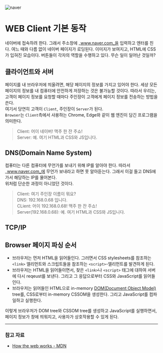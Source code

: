 
<img src= 'https://github.com/user-attachments/assets/4621b2f2-f1e1-4b47-b0c8-9e355ea46f37'
alt='naver' />

# WEB Client 기본 동작

네이버에 접속하려 한다. 그래서 주소창에 _www.naver.com_을 입력하고 엔터를 친다. 여느 때와 다름 없이 네이버 페이지가 로딩된다. 이미지가 보여지고, HTML에 CSS가 입혀진 모습이다. 버튼들이 각자의 역할을 수행하고 있다. 무슨 일이 일어난 것일까?

## 클라이언트와 서버

페이지를 내 브라우저에 띄울려면, 해당 페이지의 정보를 가지고 있어야 한다. 세상 모든 페이지의 정보를 내 컴퓨터에 안전하게 저장하는 것은 불가능할 것이다. 따라서 우리는, 고객이 페이지 정보를 요청할 때마다 주인장이 고객에게 페이지 정보를 전송하는 방법을 쓴다.<br>
여기서 당연히 고객이 `Client`, 주인장이 `Server`가 된다.<br>
`Browser`는 `Client`측에서 사용하는 Chrome, Edge와 같이 웹 엔진이 담긴 프로그램을 의미한다.

> Client: 어이 네이버! 맥주 한 잔 주쇼!<br>
> Server: 예. 여기 HTML과 CSS와 JS입니다.

## DNS(Domain Name System)

컴퓨터는 다른 컴퓨터에 무언가를 보내기 위해 IP를 알아야 한다. 따라서 _www.naver.com_에 무언가 보내라고 하면 못 알아듣는다. 그래서 이걸 들고 DNS에 가서 해당하는 IP를 물어본다.<br>
위처럼 단순한 과정이 아니었던 것이다.

> Client: 여기 주인장 이름이 뭐요?<br>
> DNS: 192.168.0.68 입니다.<br>
> CLient: 어이 192.168.0.68! 맥주 한 잔 주쇼!<br>
> Server(192.168.0.68): 예. 여기 HTML과 CSS와 JS입니다.

## TCP/IP

## Browser 페이지 파싱 순서

-   브라우저는 먼저 HTML을 읽어들인다. 그러면서 CSS stylesheets를 참조하는 `<link>` 엘리먼트와 스크립트들을 참조하는 `<script>`-엘리먼트를 발견하게 된다.
-   브라우저는 HTML을 읽어들이면서, 찾은 `<link>`나 `<script>` 태그에 대하여 서버에 다시 reqeust를 보낸다. 그리고 그 응답으로부터 CSS와 JavaScript를 읽어들인다.
-   브라우저는 읽어들인 HTML으로 in-memory [DOM(Document Object Model)](https://developer.mozilla.org/en-US/docs/Web/API/Document_Object_Model) tree를, CSS로부터 in-memory CSSOM을 생성한다. 그리고 JavaScript를 컴파일하고 실행한다.

이렇게 브라우저가 DOM tree와 CSSOM tree를 생성하고 JavaScript를 실행하면서, 페이지 정보가 창에 띄워지고, 사용자가 상호작용할 수 있게 된다.


---

### 참고 자료

- [How the web works - MDN](https://developer.mozilla.org/en-US/docs/Learn/Getting_started_with_the_web/How_the_Web_works)

